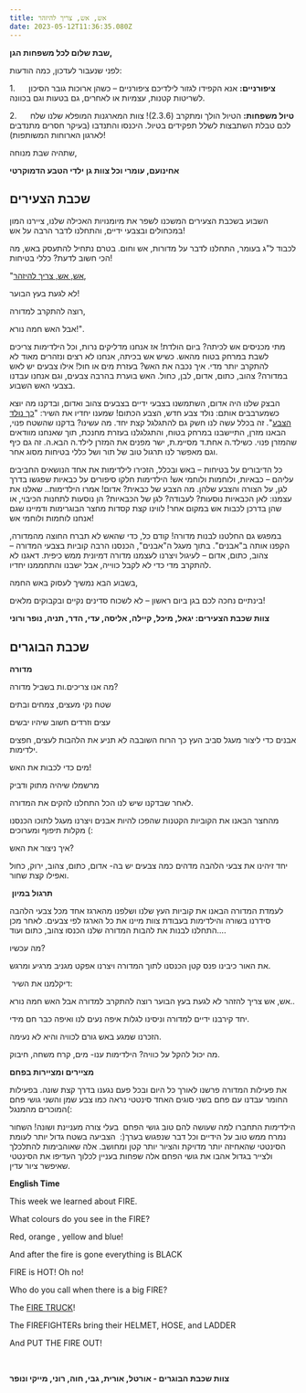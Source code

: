 ```yaml
---
title: אש, אש, צריך להיזהר
date: 2023-05-12T11:36:35.080Z
---
```



**שבת שלום לכל משפחות הגן,**

לפני שנעבור לעדכון, כמה הודעות:

1.      **ציפורניים:** אנא הקפידו לגזור לילדיכם ציפורניים – כשהן ארוכות גובר הסיכון לשריטות קטנות, עצמיות או לאחרים, גם בטעות וגם בכוונה.

2.      **טיול משפחות:** הטיול הולך ומתקרב (2.3.6)! צוות המארגנות המופלא שלנו שלח לכם טבלת השתבצות לשלל תפקידים בטיול. היכנסו והתנדבו (בעיקר חסרים מתנדבים לארגון הארוחות המשותפות)!

שתהיה שבת מנוחה,

**אחינועם, עומרי וכל צוות גן ילדי הטבע הדמוקרטי**



## **שכבת הצעירים**

השבוע בשכבת הצעירים המשכנו לשפר את מיומנויות האכילה שלנו, ציירנו המון במכחולים ובצבעי ידיים, והתחלנו לדבר הרבה על אש!

לכבוד ל"ג בעומר, התחלנו לדבר על מדורות, אש וחום. בטרם נתחיל להתעסק באש, מה הכי חשוב לדעת? כללי בטיחות!

"[אש, אש, צריך להיזהר](https://nogageva.bandcamp.com/track/--36),

לא לגעת בעץ הבוער!

רוצה להתקרב למדורה,

אבל האש חמה נורא!".

מתי מכניסים אש לכיתה? ביום הולדת! אז אנחנו מדליקים נרות, וכל הילדימות צריכים לשבת במרחק בטוח מהאש. כשיש אש בכיתה, אנחנו לא רצים ונזהרים מאוד לא להתקרב יותר מדי. איך נכבה את האש? בעזרת מים או חול! אילו צבעים יש לאש במדורה? צהוב, כתום, אדום, לבן, כחול. האש בוערת בהרבה צבעים, וגם אנחנו עבדנו בצבעי האש השבוע.

הבצק שלנו היה אדום, השתמשנו בצבעי ידיים בצבעים צהוב ואדום, ובדקנו מה יוצא כשמערבבים אותם: נולד צבע חדש, הצבע הכתום! שמענו יחדיו את השיר: "[כך נולד הצבע](https://www.youtube.com/watch?v=syJo37AKaro)". זה בכלל עשה לנו חשק גם להתגלגל קצת יחד. מה עשינו? בדקנו שהשטח פנוי, הבאנו מזרן, התיישבנו במרחק בטוח, והתגלגלנו בעזרת מחנכת, תוך שאנחנו מוודאים שהמזרן פנוי. כשילד.ה אחת.ד מסיימ.ת, ישר מפנים את המזרן לילד.ה הבא.ה. זה גם כיף וגם מאפשר לנו תרגול טוב של תור ושל כללי בטיחות מסוג אחר.

כל הדיבורים על בטיחות – באש ובכלל, הזכירו לילדימות את אחד הנושאים החביבים עליהם – כבאיות, ולוחמות ולוחמי אש! הילדימות חלקו סיפורים על כבאיות שפגשו בדרך לגן, על הצורה והצבע שלהן. מה הצבע של כבאית? אדום! אמרו הילדימות.. שאלנו את עצמנו: לאן הכבאיות נוסעות? לעבודה? לגן של הכבאיות? הן נוסעות לתחנות הכיבוי, או שהן בדרכן לכבות אש במקום אחר! לווינו קצת קסדות מחצר הבוגרימות ודמיינו שגם אנחנו לוחמות ולוחמי אש!

במפגש גם החלטנו לבנות מדורה! קודם כל, כדי שהאש לא תברח החוצה מהמדורה, הקפנו אותה ב"אבנים". בתוך מעגל ה"אבנים", הכנסנו הרבה קוביות בצבעי המדורה – צהוב, כתום, אדום – לעיגול ויצרנו לעצמנו מדורה דמיונית ממש כיפית. דאגנו לא להתקרב מדי כדי לא לקבל כווייה, אבל ישבנו והתחממנו יחדיו.

בשבוע הבא נמשיך לעסוק באש החמה,

בינתיים נחכה לכם בגן ביום ראשון – לא לשכוח סדינים נקיים ובקבוקים מלאים!

**צוות שכבת הצעירים: יגאל, מיכל, קיילה, אליסה, עדי, הדר, תניה, נופר ורוני**

## **שכבת הבוגרים**

**מדורה** 

מה אנו צריכים.ות בשביל מדורה?

שטח נקי מעצים, צמחים ובתים 

עצים וזרדים חשוב שיהיו יבשים

אבנים כדי ליצור מעגל סביב העץ כך הרוח השובבה לא תניע את הלהבות לעצים, חפצים ילדימות. 

מים כדי לכבות את האש! 

מרשמלו שיהיה מתוק ודביק 

לאחר שבדקנו שיש לנו הכל התחלנו להקים את המדורה. 

מהחצר הבאנו את הקוביות הקטנות שהפכו להיות אבנים ויצרנו מעגל לתוכו הכנסנו מקלות תיפוף ומערוכים (: 

איך ניצור את האש? 

יחד זיהינו את צבעי הלהבה מדהים כמה צבעים יש בה- אדום, כתום, צהוב, ירוק, כחול ואפילו קצת שחור. 

 **תרגול במיון** 

לעמדת המדורה הבאנו את קוביות העץ שלנו ושלפנו מהארגז אחד מכל צבעי הלהבה סידרנו בשורה והילדימות בעבודת צוות מיינו את כל הארגז לפי צבעים. לאחר מכן התחלנו לבנות את להבות המדורה שלנו הכנסו צהוב, כתום ועוד…. 

מה עכשיו? 

את האור כיבינו פנס קטן הכנסנו לתוך המדורה ויצרנו אפקט מגניב מרגיע ומרגש. 

 דיקלמנו את השיר: 

אש, אש צריך להזהר לא לגעת בעץ הבוער רוצה להתקרב למדורה אבל האש חמה נורא.. 

יחד קירבנו ידיים למדורה וניסינו לגלות איפה נעים לנו ואיפה כבר חם מידי. 

הזכרנו שמגע באש גורם לכוויה והיא לא נעימה. 

מה יכול להקל על כוויה? הילדימות ענו- מים, קרח משחה, חיבוק. 

**מציירים ומציירות בפחם** 

את פעילות המדורה פרשנו לאורך כל היום ובכל פעם נגענו בדרך קצת שונה. בפעילות החומר עבדנו עם פחם בשני סוגים האחד סינטטי נראה כמו צבע שמן והשני גושי פחם המוכרים מהמנגל(: 

הילדימות התחברו למה שעושה להם טוב גושי הפחם  בעלי צורה מעניינת ושונה! השחור נמרח ממש טוב על הידיים וכל דבר שנפגוש בערך(:  הצביעה בשטח גדול יותר לעומת הסינטטי שהאחיזה יותר מדויקת והציור יותר קטן ומחושב. אלה שאוהבימות להתלכלך ולצייר בגדול אהבו את גושי הפחם אלה שפחות בעניין לכלוך העדיפו את הסינטטי שאיפשר ציור עדין.  

**English Time**

This week we learned about FIRE. 

What colours do you see in the FIRE?

Red, orange , yellow and blue! 

And after the fire is gone everything is BLACK

FIRE is HOT! Oh no!

Who do you call when there is a big FIRE?

The [FIRE TRUCK](https://youtu.be/EyDpcfhPbSw)!

The FIREFIGHTERs bring their HELMET, HOSE, and LADDER

And PUT THE FIRE OUT! 

 

**צוות שכבת הבוגרים - אורטל, אורית, גבי, חוה, רוני, מייקי ונופר**